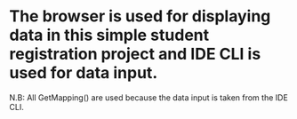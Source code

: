 
# The browser is used for displaying data in this simple student registration project and  IDE CLI is used for data input.
N.B: All GetMapping() are used because the data input is taken from the IDE CLI.
